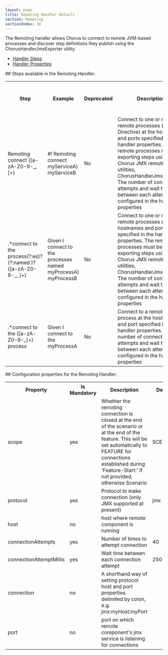```yaml
---
layout: page
title: Remoting Handler Details
section: Remoting
sectionIndex: 30
---
```


The Remoting handler allows Chorus to connect to remote JVM-based processes and discover step definitions they publish using the ChorusHandlerJmxExporter utility

* [Handler Steps](#steps)  
* [Handler Properties](#properties)


<a name="steps"/>
## Steps available in the Remoting Handler:


<table>
    <tr>
        <th>Step</th><th>Example</th><th>Deprecated</th><th>Description</th><th>Retry Duration (wait for step to pass)</th>
    </tr>
    <tr>
        <td>Remoting connect ([a-zA-Z0-9-_, ]+)</td>
        <td>#! Remoting connect myServiceA) myServiceB</td>
        <td>No</td>
        <td>Connect to one or more remote processes (as a Directive) at the hostnames and ports specified in the handler properties. The remote processes must be exporting steps using Chorus JMX remoting utilities, ChorusHandlerJmxExporter. The number of connection attempts and wait time between each attempt are configured in the handler properties</td>
        <td></td>
    </tr>
    <tr>
        <td>.*connect to the process(?:es)? (?:named )?([a-zA-Z0-9-_, ]+)</td>
        <td>Given I connect to the processes named myProcessA) myProcessB</td>
        <td>No</td>
        <td>Connect to one or more remote processes at the hostnames and ports specified in the handler properties. The remote processes must be exporting steps using Chorus JMX remoting utilities, ChorusHandlerJmxExporter. The number of connection attempts and wait time between each attempt are configured in the handler properties</td>
        <td></td>
    </tr>
    <tr>
        <td>.*connect to the ([a-zA-Z0-9-_]+) process</td>
        <td>Given I connect to the myProcessA</td>
        <td>No</td>
        <td>Connect to a remote process at the hostname and port specified in the handler properties. The number of connection attempts and wait time between each attempt are configured in the handler properties</td>
        <td></td>
    </tr>

</table>



<a name="properties"/>
## Configuration properties for the Remoting Handler:

<table>
    <tr>
        <th>Property</th><th>Is Mandatory</th><th>Description</th><th>Default</th><th>Validation</th>
    </tr>
    <tr>
        <td>scope</td>
        <td>yes</td>
        <td>Whether the remoting connection is closed at the end of the scenario or at the end of the feature. This will be set automatically to FEATURE for connections established during 'Feature-Start:' if not provided, otherwise Scenario</td>
        <td>SCENARIO</td>
        <td>One of: SCENARIO, FEATURE</td>
    </tr>
    <tr>
        <td>protocol</td>
        <td>yes</td>
        <td>Protocol to make connection (only JMX supported at present)</td>
        <td>jmx</td>
        <td>jmx</td>
    </tr>
    <tr>
        <td>host</td>
        <td>no</td>
        <td>host where remote component is running</td>
        <td></td>
        <td></td>
    </tr>
    <tr>
        <td>connectionAttempts</td>
        <td>yes</td>
        <td>Number of times to attempt connection</td>
        <td>40</td>
        <td>\d+</td>
    </tr>
    <tr>
        <td>connectionAttemptMillis</td>
        <td>yes</td>
        <td>Wait time between each connection attempt</td>
        <td>250</td>
        <td>\d+</td>
    </tr>
    <tr>
        <td>connection</td>
        <td>no</td>
        <td>A shorthand way of setting protocol host and port properties delimited by colon, e.g. jmx:myHost:myPort</td>
        <td></td>
        <td>jmx:\S+:\d+</td>
    </tr>
    <tr>
        <td>port</td>
        <td>no</td>
        <td>port on which remote component's jmx service is listening for connections</td>
        <td></td>
        <td>\d+</td>
    </tr>

</table>
